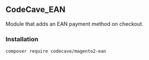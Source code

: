 ## CodeCave_EAN

Module that adds an EAN payment method on checkout.

### Installation
```
composer require codecave/magento2-ean
```